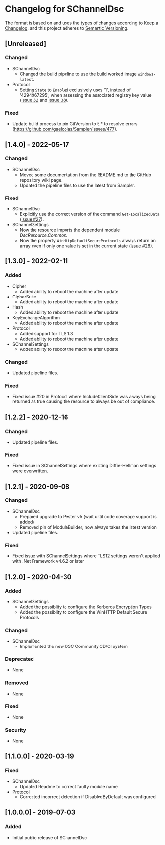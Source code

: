 # Changelog for SChannelDsc

The format is based on and uses the types of changes according to [Keep a Changelog](https://keepachangelog.com/en/1.0.0/),
and this project adheres to [Semantic Versioning](https://semver.org/spec/v2.0.0.html).

## [Unreleased]

### Changed

- SChannelDsc
  - Changed the build pipeline to use the build worked image `windows-latest`.
- Protocol
  - Setting `State` to `Enabled` exclusively uses '1', instead of '4294967295', when assessing the associated
    registry key value ([issue 32](https://github.com/dsccommunity/SChannelDsc/issues/32) and
    [issue 38](https://github.com/dsccommunity/SChannelDsc/issues/38)).

### Fixed

- Update build process to pin GitVersion to 5.* to resolve errors
  (https://github.com/gaelcolas/Sampler/issues/477).

## [1.4.0] - 2022-05-17

### Changed

- SChannelDsc
  - Moved some documentation from the README.md to the GitHub repository
    wiki page.
  - Updated the pipeline files to use the latest from Sampler.

### Fixed

- SChannelDsc
  - Explicitly use the correct version of the command `Get-LocalizedData`
    ([issue #27](https://github.com/dsccommunity/SChannelDsc/issues/27)).
- SChannelSettings
  - Now the resource imports the dependent module *DscResource.Common*.
  - Now the property `WinHttpDefaultSecureProtocols` always return an array
    even if only one value is set in the current state ([issue #28](https://github.com/dsccommunity/SChannelDsc/issues/28)).

## [1.3.0] - 2022-02-11

### Added

- Cipher
  - Added ability to reboot the machine after update
- CipherSuite
  - Added ability to reboot the machine after update
- Hash
  - Added ability to reboot the machine after update
- KeyExchangeAlgorithm
  - Added ability to reboot the machine after update
- Protocol
  - Added support for TLS 1.3
  - Added ability to reboot the machine after update
- SChannelSettings
  - Added ability to reboot the machine after update

### Changed

- Updated pipeline files.

### Fixed

- Fixed issue #20 in Protocol where IncludeClientSide was always being returned as true causing the resource to always be out of compliance.

## [1.2.2] - 2020-12-16

### Changed

- Updated pipeline files.

### Fixed

- Fixed issue in SChannelSettings where existing Diffie-Hellman settings
  were overwritten.

## [1.2.1] - 2020-09-08

### Changed

- SChannelDsc
  - Prepared upgrade to Pester v5 (wait until code coverage support is added)
  - Removed pin of ModuleBuilder, now always takes the latest version
- Updated pipeline files.

### Fixed

- Fixed issue with SChannelSettings where TLS12 settings weren't applied with
  .Net Framework v4.6.2 or later

## [1.2.0] - 2020-04-30

### Added

- SChannelSettings
  - Added the possiblity to configure the Kerberos Encryption Types
  - Added the possiblity to configure the WinHTTP Default Secure Protocols

### Changed

- SChannelDsc
  - Implemented the new DSC Community CD/CI system

### Deprecated

- None

### Removed

- None

### Fixed

- None

### Security

- None

## [1.1.0.0] - 2020-03-19

### Fixed

- SChannelDsc
  - Updated Readme to correct faulty module name
- Protocol
  - Corrected incorrect detection if DisabledByDefault was configured

## [1.0.0.0] - 2019-07-03

### Added

- Initial public release of SChannelDsc
